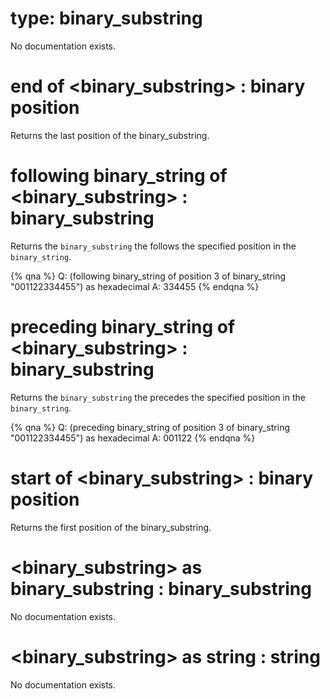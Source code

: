 # type: binary_substring

No documentation exists.

# end of &lt;binary_substring&gt; : binary position

Returns the last position of the binary_substring.

# following binary_string of &lt;binary_substring&gt; : binary_substring

Returns the `binary_substring` the follows the specified position in the `binary_string`.

{% qna %}
Q: (following binary_string of position 3 of binary_string "001122334455") as hexadecimal
A: 334455
{% endqna %}

# preceding binary_string of &lt;binary_substring&gt; : binary_substring

Returns the `binary_substring` the precedes the specified position in the `binary_string`.

{% qna %}
Q: (preceding binary_string of position 3 of binary_string "001122334455") as hexadecimal
A: 001122
{% endqna %}


# start of &lt;binary_substring&gt; : binary position

Returns the first position of the binary_substring.

# &lt;binary_substring&gt; as binary_substring : binary_substring

No documentation exists.

# &lt;binary_substring&gt; as string : string

No documentation exists.
